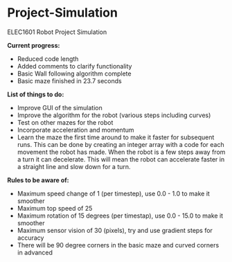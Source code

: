 # Project-Simulation
ELEC1601 Robot Project Simulation

**Current progress:**
* Reduced code length
* Added comments to clarify functionality
* Basic Wall following algorithm complete
* Basic maze finished in 23.7 seconds


**List of things to do:**
* Improve GUI of the simulation
* Improve the algorithm for the robot (various steps including curves)
* Test on other mazes for the robot
* Incorporate acceleration and momentum
* Learn the maze the first time around to make it faster for subsequent runs. 
This can be done by creating an integer array with a code for each movement the
robot has made. When the robot is a few steps away from a turn it can decelerate.
This will mean the robot can accelerate faster in a straight line and slow down for a turn.

**Rules to be aware of:**
* Maximum speed change of 1 (per timestep), 
    use 0.0 - 1.0 to make it smoother
* Maximum top speed of 25
* Maximum rotation of 15 degrees (per timestap), 
    use 0.0 - 15.0 to make it smoother
* Maximum sensor vision of 30 (pixels), 
    try and use gradient steps for accuracy
* There will be 90 degree corners in the basic maze and curved corners in advanced